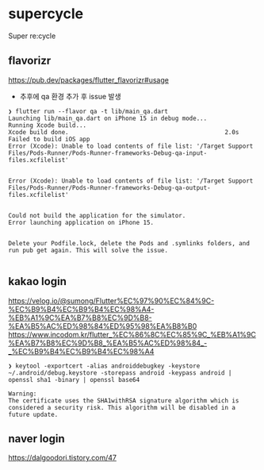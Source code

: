 # supercycle

Super re:cycle

## flavorizr

https://pub.dev/packages/flutter_flavorizr#usage

- 추후에 qa 환경 추가 후 issue 발생

```shell
❯ flutter run --flavor qa -t lib/main_qa.dart
Launching lib/main_qa.dart on iPhone 15 in debug mode...
Running Xcode build...                                                  
Xcode build done.                                            2.0s
Failed to build iOS app
Error (Xcode): Unable to load contents of file list: '/Target Support Files/Pods-Runner/Pods-Runner-frameworks-Debug-qa-input-files.xcfilelist'


Error (Xcode): Unable to load contents of file list: '/Target Support Files/Pods-Runner/Pods-Runner-frameworks-Debug-qa-output-files.xcfilelist'


Could not build the application for the simulator.
Error launching application on iPhone 15.


Delete your Podfile.lock, delete the Pods and .symlinks folders, and run pub get again. This will solve the issue.


```

## kakao login
https://velog.io/@sumong/Flutter%EC%97%90%EC%84%9C-%EC%B9%B4%EC%B9%B4%EC%98%A4-%EB%A1%9C%EA%B7%B8%EC%9D%B8-%EA%B5%AC%ED%98%84%ED%95%98%EA%B8%B0
https://www.incodom.kr/flutter_%EC%86%8C%EC%85%9C_%EB%A1%9C%EA%B7%B8%EC%9D%B8_%EA%B5%AC%ED%98%84_-_%EC%B9%B4%EC%B9%B4%EC%98%A4


```shell
❯ keytool -exportcert -alias androiddebugkey -keystore ~/.android/debug.keystore -storepass android -keypass android | openssl sha1 -binary | openssl base64

Warning:
The certificate uses the SHA1withRSA signature algorithm which is considered a security risk. This algorithm will be disabled in a future update.
```

## naver login
https://dalgoodori.tistory.com/47


